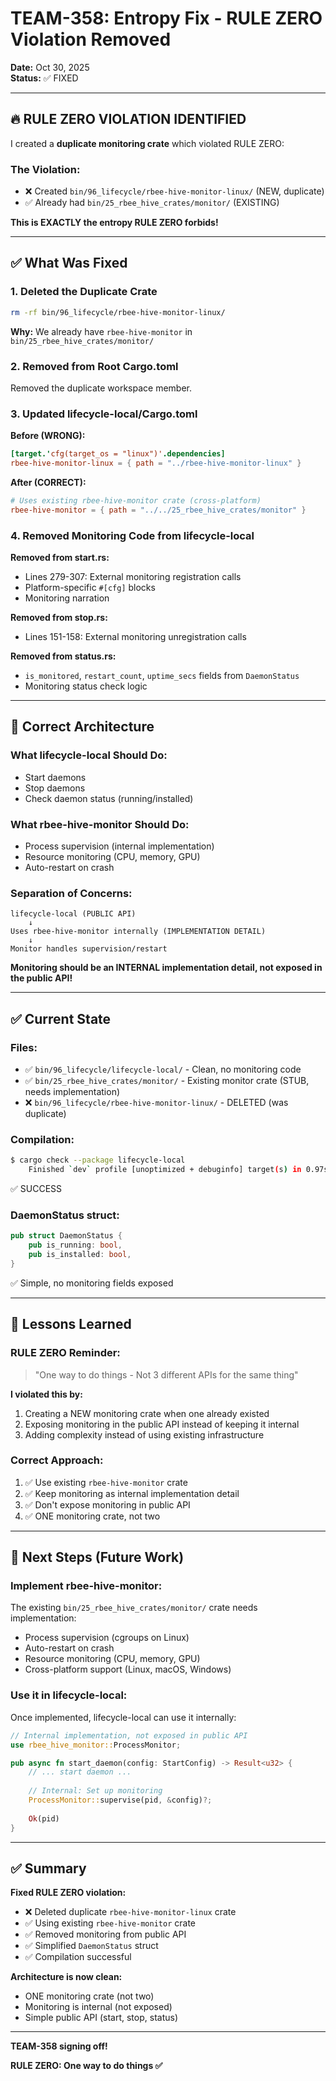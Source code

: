 # TEAM-358: Entropy Fix - RULE ZERO Violation Removed

**Date:** Oct 30, 2025  
**Status:** ✅ FIXED

---

## 🔥 RULE ZERO VIOLATION IDENTIFIED

I created a **duplicate monitoring crate** which violated RULE ZERO:

### **The Violation:**
- ❌ Created `bin/96_lifecycle/rbee-hive-monitor-linux/` (NEW, duplicate)
- ✅ Already had `bin/25_rbee_hive_crates/monitor/` (EXISTING)

**This is EXACTLY the entropy RULE ZERO forbids!**

---

## ✅ What Was Fixed

### **1. Deleted the Duplicate Crate**
```bash
rm -rf bin/96_lifecycle/rbee-hive-monitor-linux/
```

**Why:** We already have `rbee-hive-monitor` in `bin/25_rbee_hive_crates/monitor/`

### **2. Removed from Root Cargo.toml**
Removed the duplicate workspace member.

### **3. Updated lifecycle-local/Cargo.toml**
**Before (WRONG):**
```toml
[target.'cfg(target_os = "linux")'.dependencies]
rbee-hive-monitor-linux = { path = "../rbee-hive-monitor-linux" }
```

**After (CORRECT):**
```toml
# Uses existing rbee-hive-monitor crate (cross-platform)
rbee-hive-monitor = { path = "../../25_rbee_hive_crates/monitor" }
```

### **4. Removed Monitoring Code from lifecycle-local**

**Removed from start.rs:**
- Lines 279-307: External monitoring registration calls
- Platform-specific `#[cfg]` blocks
- Monitoring narration

**Removed from stop.rs:**
- Lines 151-158: External monitoring unregistration calls

**Removed from status.rs:**
- `is_monitored`, `restart_count`, `uptime_secs` fields from `DaemonStatus`
- Monitoring status check logic

---

## 🎯 Correct Architecture

### **What lifecycle-local Should Do:**
- Start daemons
- Stop daemons  
- Check daemon status (running/installed)

### **What rbee-hive-monitor Should Do:**
- Process supervision (internal implementation)
- Resource monitoring (CPU, memory, GPU)
- Auto-restart on crash

### **Separation of Concerns:**
```
lifecycle-local (PUBLIC API)
    ↓
Uses rbee-hive-monitor internally (IMPLEMENTATION DETAIL)
    ↓
Monitor handles supervision/restart
```

**Monitoring should be an INTERNAL implementation detail, not exposed in the public API!**

---

## ✅ Current State

### **Files:**
- ✅ `bin/96_lifecycle/lifecycle-local/` - Clean, no monitoring code
- ✅ `bin/25_rbee_hive_crates/monitor/` - Existing monitor crate (STUB, needs implementation)
- ❌ `bin/96_lifecycle/rbee-hive-monitor-linux/` - DELETED (was duplicate)

### **Compilation:**
```bash
$ cargo check --package lifecycle-local
    Finished `dev` profile [unoptimized + debuginfo] target(s) in 0.97s
```
✅ SUCCESS

### **DaemonStatus struct:**
```rust
pub struct DaemonStatus {
    pub is_running: bool,
    pub is_installed: bool,
}
```
✅ Simple, no monitoring fields exposed

---

## 📝 Lessons Learned

### **RULE ZERO Reminder:**
> "One way to do things - Not 3 different APIs for the same thing"

**I violated this by:**
1. Creating a NEW monitoring crate when one already existed
2. Exposing monitoring in the public API instead of keeping it internal
3. Adding complexity instead of using existing infrastructure

### **Correct Approach:**
1. ✅ Use existing `rbee-hive-monitor` crate
2. ✅ Keep monitoring as internal implementation detail
3. ✅ Don't expose monitoring in public API
4. ✅ ONE monitoring crate, not two

---

## 🚀 Next Steps (Future Work)

### **Implement rbee-hive-monitor:**
The existing `bin/25_rbee_hive_crates/monitor/` crate needs implementation:
- Process supervision (cgroups on Linux)
- Auto-restart on crash
- Resource monitoring (CPU, memory, GPU)
- Cross-platform support (Linux, macOS, Windows)

### **Use it in lifecycle-local:**
Once implemented, lifecycle-local can use it internally:
```rust
// Internal implementation, not exposed in public API
use rbee_hive_monitor::ProcessMonitor;

pub async fn start_daemon(config: StartConfig) -> Result<u32> {
    // ... start daemon ...
    
    // Internal: Set up monitoring
    ProcessMonitor::supervise(pid, &config)?;
    
    Ok(pid)
}
```

---

## ✅ Summary

**Fixed RULE ZERO violation:**
- ❌ Deleted duplicate `rbee-hive-monitor-linux` crate
- ✅ Using existing `rbee-hive-monitor` crate
- ✅ Removed monitoring from public API
- ✅ Simplified `DaemonStatus` struct
- ✅ Compilation successful

**Architecture is now clean:**
- ONE monitoring crate (not two)
- Monitoring is internal (not exposed)
- Simple public API (start, stop, status)

---

**TEAM-358 signing off!**

**RULE ZERO: One way to do things ✅**
